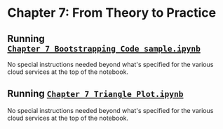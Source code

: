 # Chapter 7: From Theory to Practice

## Running [`Chapter_7_Bootstrapping_Code_sample.ipynb`](Chapter_7_Bootstrapping_Code_sample.ipynb)

No special instructions needed beyond what's specified for the various cloud services at the top of the notebook.

## Running [`Chapter_7_Triangle_Plot.ipynb`](Chapter_7_Triangle_Plot.ipynb)

No special instructions needed beyond what's specified for the various cloud services at the top of the notebook.
